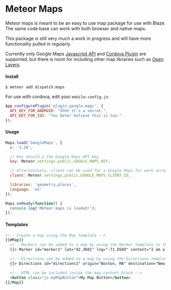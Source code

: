 
# Meteor Maps
Meteor maps is meant to be an easy to use map package for use with Blaze.  The same code base can work with both browser and native maps.

This package is still very much a work in progress and will have more functionality pulled in regularly.

Currently only Google Maps [Javascript API](https://developers.google.com/maps/documentation/javascript/) and [Cordova Plugin](https://github.com/mapsplugin/cordova-plugin-googlemaps) are supported, but there is room for including other map libraries such as [Open Layers](http://openlayers.org/en/v3.10.1/doc/quickstart.html).

#### Install

```
$ meteor add dispatch:maps
```

For use with cordova, edit your `mobile-config.js`:

```js
App.configurePlugin('plugin.google.maps', {
  API_KEY_FOR_ANDROID: "Shhh it's a secret.",
  API_KEY_FOR_IOS: "You beter believe this is too."
});
```

#### Usage
```js
Maps.load('GoogleMaps', {
  v: '3.20',

  // Key should a the Google Maps API key.
  key: Meteor.settings.public.GOOGLE_MAPS_KEY,

  // Alternatively, client can be used for a Google Maps for work account.
  client: Meteor.settings.public.GOOGLE_MAPS_CLIENT_ID,

  libraries: 'geometry,places',
  language: 'en'
});

Maps.onReady(function() {
  console.log('Meteor maps is loaded!');
});
```

#### Templates
```html
<!-- Create a map using the Map template -->
{{#Map}}
  <!-- Markers can be added to a map by using the Marker template in the content block for a map -->
  {{> Marker id="marker1" lat="42.3601" lng="-71.0589" content="I am a marker, I swear." }}

  <!-- Directions can be added to a map by using the Directions template in the content block for a map -->
  {{> Directions id="directions1" origin="Boston, MA" destination="New York, NY" }}

  <!-- HTML can be included inside the map content block -->
  <button class="js-myMapButton">My Map Button</button>
{{/Map}}
```
